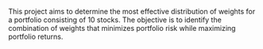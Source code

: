 This project aims to determine the most effective distribution of weights for a portfolio consisting of 10 stocks. The objective is to identify the combination of weights that minimizes portfolio risk while maximizing portfolio returns.
